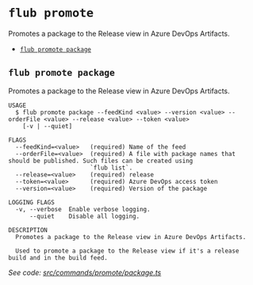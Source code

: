 `flub promote`
==============

Promotes a package to the Release view in Azure DevOps Artifacts.

* [`flub promote package`](#flub-promote-package)

## `flub promote package`

Promotes a package to the Release view in Azure DevOps Artifacts.

```
USAGE
  $ flub promote package --feedKind <value> --version <value> --orderFile <value> --release <value> --token <value>
    [-v | --quiet]

FLAGS
  --feedKind=<value>   (required) Name of the feed
  --orderFile=<value>  (required) A file with package names that should be published. Such files can be created using
                       `flub list`.
  --release=<value>    (required) release
  --token=<value>      (required) Azure DevOps access token
  --version=<value>    (required) Version of the package

LOGGING FLAGS
  -v, --verbose  Enable verbose logging.
      --quiet    Disable all logging.

DESCRIPTION
  Promotes a package to the Release view in Azure DevOps Artifacts.

  Used to promote a package to the Release view if it's a release build and in the build feed.
```

_See code: [src/commands/promote/package.ts](https://github.com/microsoft/FluidFramework/blob/main/build-tools/packages/build-cli/src/commands/promote/package.ts)_
